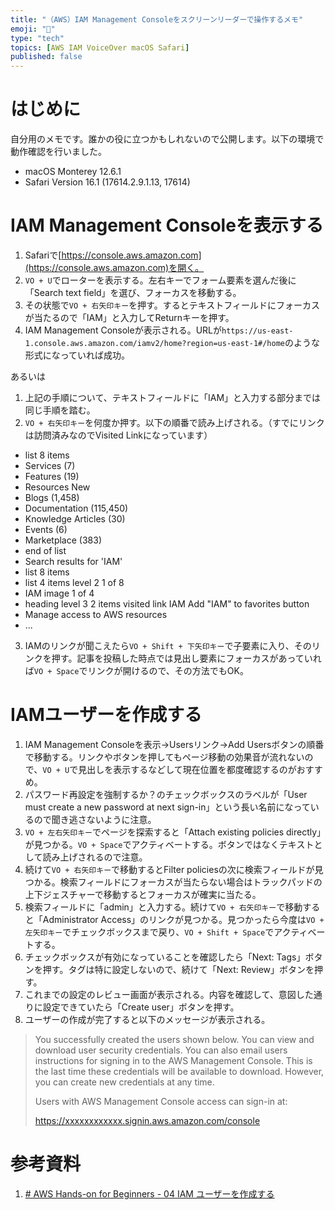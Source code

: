 ```yaml
---
title: "（AWS）IAM Management Consoleをスクリーンリーダーで操作するメモ"
emoji: "🦔"
type: "tech"
topics: [AWS IAM VoiceOver macOS Safari]
published: false
---
```

# はじめに

自分用のメモです。誰かの役に立つかもしれないので公開します。以下の環境で動作確認を行いました。

- macOS Monterey 12.6.1
- Safari Version 16.1 (17614.2.9.1.13, 17614)

# IAM Management Consoleを表示する

1. Safariで[https://console.aws.amazon.com](https://console.aws.amazon.com)を開く。
2. `VO + U`でローターを表示する。左右キーでフォーム要素を選んだ後に「Search text field」を選び、フォーカスを移動する。
3. その状態で`VO + 右矢印キー`を押す。するとテキストフィールドにフォーカスが当たるので「IAM」と入力してReturnキーを押す。
4. IAM Management Consoleが表示される。URLが`https://us-east-1.console.aws.amazon.com/iamv2/home?region=us-east-1#/home`のような形式になっていれば成功。

あるいは

1. 上記の手順について、テキストフィールドに「IAM」と入力する部分までは同じ手順を踏む。
2. `VO + 右矢印キー`を何度か押す。以下の順番で読み上げされる。（すでにリンクは訪問済みなのでVisited Linkになっています）
  - list 8 items
  - Services (7)
  - Features (19)
  - Resources New
  - Blogs (1,458)
  - Documentation (115,450)
  - Knowledge Articles (30)
  - Events (6)
  - Marketplace (383)
  - end of list
  - Search results for 'IAM'
  - list 8 items
  - list 4 items level 2 1 of 8
  - IAM image 1 of 4
  - heading level 3 2 items visited link IAM Add "IAM" to favorites button
  - Manage access to AWS resources
  - ...
3. IAMのリンクが聞こえたら`VO + Shift + 下矢印キー`で子要素に入り、そのリンクを押す。記事を投稿した時点では見出し要素にフォーカスがあっていれば`VO + Space`でリンクが開けるので、その方法でもOK。

# IAMユーザーを作成する

1. IAM Management Consoleを表示→Usersリンク→Add Usersボタンの順番で移動する。リンクやボタンを押してもページ移動の効果音が流れないので、`VO + U`で見出しを表示するなどして現在位置を都度確認するのがおすすめ。
2. パスワード再設定を強制するか？のチェックボックスのラベルが「User must create a new password at next sign-in」という長い名前になっているので聞き逃さないように注意。
3. `VO + 左右矢印キー`でページを探索すると「Attach existing policies directly」が見つかる。`VO + Space`でアクティベートする。ボタンではなくテキストとして読み上げされるので注意。
4. 続けて`VO + 右矢印キー`で移動するとFilter policiesの次に検索フィールドが見つかる。検索フィールドにフォーカスが当たらない場合はトラックパッドの上下ジェスチャーで移動するとフォーカスが確実に当たる。
5. 検索フィールドに「admin」と入力する。続けて`VO + 右矢印キー`で移動すると「Administrator Access」のリンクが見つかる。見つかったら今度は`VO + 左矢印キー`でチェックボックスまで戻り、`VO + Shift + Space`でアクティベートする。
6. チェックボックスが有効になっていることを確認したら「Next: Tags」ボタンを押す。タグは特に設定しないので、続けて「Next: Review」ボタンを押す。
7. これまでの設定のレビュー画面が表示される。内容を確認して、意図した通りに設定できていたら「Create user」ボタンを押す。
8. ユーザーの作成が完了すると以下のメッセージが表示される。

> You successfully created the users shown below. You can view and download user security credentials. You can also email users instructions for signing in to the AWS Management Console. This is the last time these credentials will be available to download. However, you can create new credentials at any time.
> 
> Users with AWS Management Console access can sign-in at:
> 
> https://xxxxxxxxxxxx.signin.aws.amazon.com/console

# 参考資料

1. [# AWS Hands-on for Beginners - 04 IAM ユーザーを作成する](https://www.youtube.com/watch?v=R9D2GzP7n6w&t=721s)
